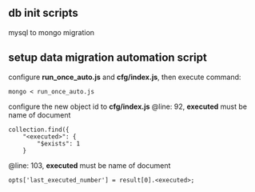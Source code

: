 ## db init scripts

mysql to mongo migration

## setup data migration automation script
configure **run_once_auto.js** and **cfg/index.js**, then
execute command:
```
mongo < run_once_auto.js
```
configure the new object id to **cfg/index.js**
@line: 92, **executed** must be name of document
```
collection.find({
    "<executed>": {
        "$exists": 1
    }
```
@line: 103, **executed** must be name of document
```
opts['last_executed_number'] = result[0].<executed>;
```
